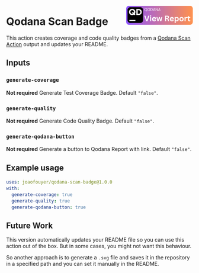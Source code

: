 [<img src="https://raw.githubusercontent.com/joaofouyer/qodana-action-badge/main/dist/qodana-button.svg" align="right" width="180" alt="Link to Qodana Report" id="qodana-button">](https://qodana.cloud/projects/zEXxj/reports/84Nk2)
# Qodana Scan Badge
This action creates coverage and code quality badges from a [Qodana Scan Action](https://github.com/marketplace/actions/qodana-scan) output and updates your README.

## Inputs

### `generate-coverage`

**Not required** Generate Test Coverage Badge. Default `"false"`.

### `generate-quality`

**Not required** Generate Code Quality Badge. Default `"false"`.

### `generate-qodana-button`

**Not required** Generate a button to Qodana Report with link. Default `"false"`.

## Example usage

```yaml
uses: joaofouyer/qodana-scan-badge@1.0.0
with:
  generate-coverage: true
  generate-quality: true
  generate-qodana-button: true
```

## Future Work

This version automatically updates your README file so you can use this action out of the box. But in some cases, you
might not want this behaviour.

So another approach is to generate a `.svg` file and saves it in the repository in a specified path and you can set 
it manually in the README.
